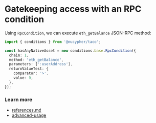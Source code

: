 # Gatekeeping access with an RPC condition

Using `RpcCondition`, we can execute  `eth_getBalance` JSON-RPC method:

```typescript
import { conditions } from '@nucypher/taco';

const hasAnyNativeAsset = new conditions.base.RpcCondition({
  chain: 1,
  method: 'eth_getBalance',
  parameters: [':userAddress'],
  returnValueTest: {
    comparator: '>',
    value: 0,
  },
});
```

### Learn more&#x20;

* [references.md](../../references.md "mention")
* [advanced-usage](../../advanced-usage/ "mention")
